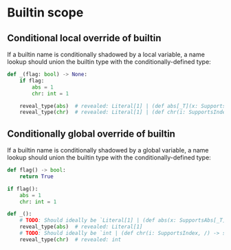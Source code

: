 # Builtin scope

## Conditional local override of builtin

If a builtin name is conditionally shadowed by a local variable, a name lookup should union the
builtin type with the conditionally-defined type:

```py
def _(flag: bool) -> None:
    if flag:
        abs = 1
        chr: int = 1

    reveal_type(abs)  # revealed: Literal[1] | (def abs[_T](x: SupportsAbs[_T@abs], /) -> _T@abs)
    reveal_type(chr)  # revealed: Literal[1] | (def chr(i: SupportsIndex, /) -> str)
```

## Conditionally global override of builtin

If a builtin name is conditionally shadowed by a global variable, a name lookup should union the
builtin type with the conditionally-defined type:

```py
def flag() -> bool:
    return True

if flag():
    abs = 1
    chr: int = 1

def _():
    # TODO: Should ideally be `Literal[1] | (def abs(x: SupportsAbs[_T], /) -> _T)`
    reveal_type(abs)  # revealed: Literal[1]
    # TODO: Should ideally be `int | (def chr(i: SupportsIndex, /) -> str)`
    reveal_type(chr)  # revealed: int
```
